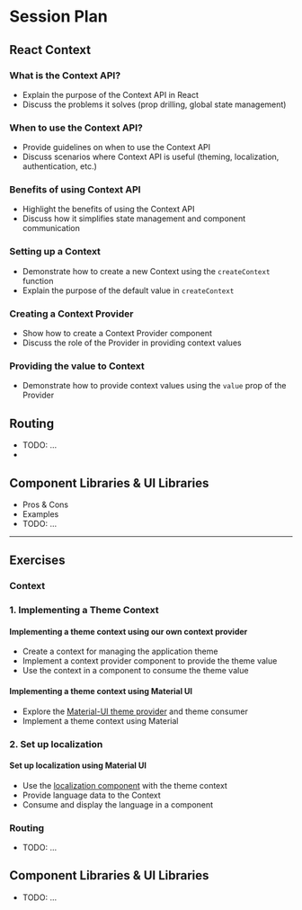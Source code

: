 # Session Plan

## React Context

### What is the Context API?

- Explain the purpose of the Context API in React
- Discuss the problems it solves (prop drilling, global state management)

### When to use the Context API?

- Provide guidelines on when to use the Context API
- Discuss scenarios where Context API is useful (theming, localization, authentication, etc.)

### Benefits of using Context API

- Highlight the benefits of using the Context API
- Discuss how it simplifies state management and component communication

### Setting up a Context

- Demonstrate how to create a new Context using the `createContext` function
- Explain the purpose of the default value in `createContext`

### Creating a Context Provider

- Show how to create a Context Provider component
- Discuss the role of the Provider in providing context values

### Providing the value to Context

- Demonstrate how to provide context values using the `value` prop of the Provider

## Routing

- TODO: …
-

## Component Libraries & UI Libraries

- Pros & Cons
- Examples
- TODO: …

---

## Exercises

### Context

### 1. Implementing a Theme Context

#### Implementing a theme context using our own context provider

- Create a context for managing the application theme
- Implement a context provider component to provide the theme value
- Use the context in a component to consume the theme value

#### Implementing a theme context using Material UI

- Explore the [Material-UI theme provider](https://mui.com/material-ui/customization/theming/) and theme consumer
- Implement a theme context using Material

### 2. Set up localization

#### Set up localization using Material UI

- Use the [localization component](https://mui.com/material-ui/guides/localization/) with the theme context
- Provide language data to the Context
- Consume and display the language in a component

### Routing

- TODO: …

## Component Libraries & UI Libraries

- TODO: …
